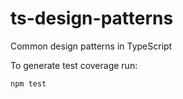 # ts-design-patterns

Common design patterns in TypeScript

To generate test coverage run:
```
npm test
```